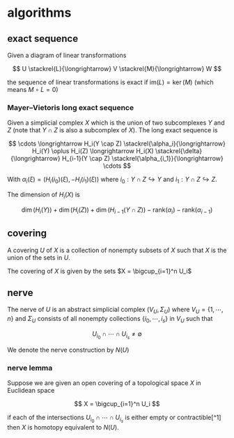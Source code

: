# algorithms

## exact sequence

Given a diagram of linear transformations

$$
U \stackrel{L}{\longrightarrow} V \stackrel{M}{\longrightarrow} W
$$

the sequence of linear transformations is exact if $\text{im}(L) = \ker(M)$ (which means $M \circ L = 0$)

### Mayer–Vietoris long exact sequence

Given a simplicial complex $X$ which is the union of two subcomplexes $Y$ and $Z$ (note that $Y \cap Z$ is also a subcomplex of $X$). The long exact sequence is

$$
\cdots \longrightarrow H_i(Y \cap Z) \stackrel{\alpha_i}{\longrightarrow} H_i(Y) \oplus H_i(Z) \longrightarrow H_i(X) \stackrel{\delta}{\longrightarrow} H_{i-1}(Y \cap Z) \stackrel{\alpha_{i_1}}{\longrightarrow} \cdots
$$

With $\alpha_i(\xi) = (H_i(i_0)(\xi), -H_i(i_1)(\xi))$ where $i_0 : Y \cap Z \hookrightarrow Y$ and $i_1 : Y \cap Z \hookrightarrow Z$.

The dimension of $H_i(X)$ is

$$
\dim(H_i(Y)) + \dim(H_i(Z)) + \dim(H_{i-1}(Y \cap Z)) - \text{rank}(\alpha_i) - \text{rank}(\alpha_{i-1})
$$

## covering

A covering $U$ of $X$ is a collection of nonempty subsets of $X$ such that $X$ is the union of the sets in $U$.

The covering of $X$ is given by the sets $X = \bigcup_{i=1}^n U_i$

## nerve

The nerve of $U$ is an abstract simplicial complex $(V_U, \Sigma_U)$ where $V_U = \{1, \cdots, n\}$ and $\Sigma_U$ consists of all nonempty collections $\{i_0, \cdots, i_s\}$ in $V_U$ such that

$$
U_{i_0} \cap \cdots \cap U_{i_s} \ne \emptyset
$$

We denote the nerve construction by $N(U)$

### nerve lemma

Suppose we are given an open covering of a topological space $X$ in Euclidean space

$$
X = \bigcup_{i=1}^n U_i
$$

if each of the intersections $U_{i_0} \cap \cdots \cap U_{i_s}$ is either empty or contractible[^1] then $X$ is homotopy equivalent to $N(U)$.
